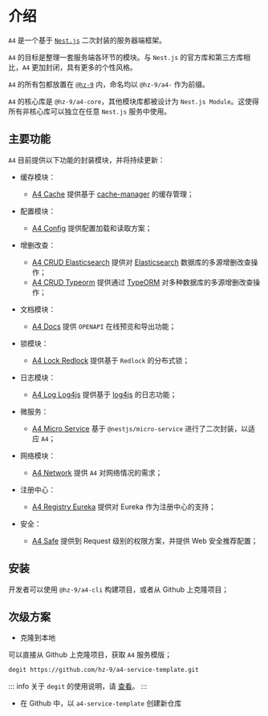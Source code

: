 # 介绍

`A4` 是一个基于 [`Nest.js`](https://nestjs.com/) 二次封装的服务器端框架。

`A4` 的目标是整理一套服务端各环节的模块。与 `Nest.js` 的官方库和第三方库相比，`A4` 更加封闭，具有更多的个性风格。

`A4` 的所有包都放置在 [`@hz-9`](https://www.npmjs.com/settings/hz-9/packages) 内，命名均以 `@hz-9/a4-` 作为前缀。

`A4` 的核心库是 `@hz-9/a4-core`，其他模块库都被设计为 `Nest.js Module`。这使得所有非核心库可以独立在任意 `Nest.js` 服务中使用。

## 主要功能

`A4` 目前提供以下功能的封装模块，并将持续更新：

- 缓存模块：
  - [A4 Cache](./guide/a4-cache) 提供基于 [cache-manager](https://www.npmjs.com/package/cache-manager) 的缓存管理；

- 配置模块：
  - [A4 Config](./guide/a4-config) 提供配置加载和读取方案；

- 增删改查：
  - [A4 CRUD Elasticsearch](./guide/a4-crud-elasticsearch) 提供对 [Elasticsearch](https://www.npmjs.com/package/@elastic/elasticsearch) 数据库的多源增删改查操作；
  - [A4 CRUD Typeorm](./guide/a4-crud-typeorm) 提供通过 [TypeORM](https://typeorm.io/) 对多种数据库的多源增删改查操作；

- 文档模块：
  - [A4 Docs](./guide/a4-docs) 提供 `OPENAPI` 在线预览和导出功能；

- 锁模块：
  - [A4 Lock Redlock](./guide/a4-lock-redlock) 提供基于 `Redlock` 的分布式锁；

- 日志模块：
  - [A4 Log Log4js](./guide/a4-log-log4js) 提供基于 [log4js](https://log4js-node.github.io/log4js-node/) 的日志功能；

- 微服务：
  - [A4 Micro Service](./guide/a4-micro-service) 基于 `@nestjs/micro-service` 进行了二次封装，以适应 `A4`；

- 网络模块：
  - [A4 Network](./guide/a4-network) 提供 `A4` 对网络情况的需求；

- 注册中心：
  - [A4 Registry Eureka](./guide/a4-registry-eureka) 提供对 Eureka 作为注册中心的支持；

- 安全：
  - [A4 Safe](./guide/a4-safe) 提供到 Request 级别的权限方案，并提供 Web 安全推荐配置；

## 安装

开发者可以使用 `@hz-9/a4-cli` 构建项目，或者从 Github 上克隆项目；

<!-- TODO 补充到 a4-cli 的使用说明与链接 -->
<!-- TODO 补充 Github 的示例模版 -->

## 次级方案

- 克隆到本地

可以直接从 Github 上克隆项目，获取 `A4` 服务模版；

``` sh
degit https://github.com/hz-9/a4-service-template.git
```

::: info
关于 `degit` 的使用说明，请 [查看](https://www.npmjs.com/package/degit)。
:::

- 在 Github 中，以 `a4-service-template` 创建新仓库

<!-- TODO 可以补充 -->
